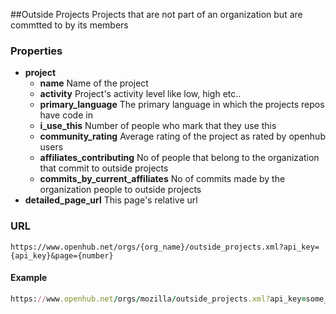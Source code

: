 ##Outside Projects
Projects that are not part of an organization but are commtted to by its members


### Properties

+ __project__
	+ __name__ Name of the project
	+ __activity__ Project's activity level like low, high etc.. 
	+ __primary_language__ The primary language in which the projects repos have code in
	+ __i_use_this__ Number of people who mark that they use this
	+ __community_rating__ Average rating of the project as rated by openhub users
	+ __affiliates_contributing__ No of people that belong to the organization that commit to outside projects
	+ __commits_by_current_affiliates__ No of commits made by the organization people to outside projects
+ __detailed_page_url__ This page's relative url


### URL

```shell
https://www.openhub.net/orgs/{org_name}/outside_projects.xml?api_key={api_key}&page={number}
```

#### Example

```ruby
https://www.openhub.net/orgs/mozilla/outside_projects.xml?api_key=some_example_api_key&page=2
```
